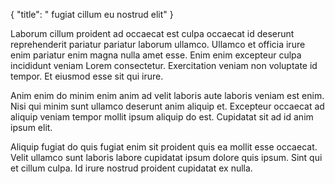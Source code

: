 {
  "title": " fugiat cillum eu nostrud elit"
}

Laborum cillum proident ad occaecat est culpa occaecat id deserunt reprehenderit pariatur pariatur laborum ullamco. Ullamco et officia irure enim pariatur enim magna nulla amet esse. Enim enim excepteur culpa incididunt veniam Lorem consectetur. Exercitation veniam non voluptate id tempor. Et eiusmod esse sit qui irure.

Anim enim do minim enim anim ad velit laboris aute laboris veniam est enim. Nisi qui minim sunt ullamco deserunt anim aliquip et. Excepteur occaecat ad aliquip veniam tempor mollit ipsum aliquip do est. Cupidatat sit ad id anim ipsum elit.

Aliquip fugiat do quis fugiat enim sit proident quis ea mollit esse occaecat. Velit ullamco sunt laboris labore cupidatat ipsum dolore quis ipsum. Sint qui et cillum culpa. Id irure nostrud proident cupidatat ex nulla.